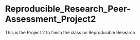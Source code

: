 # Reproducible_Research_Peer-Assessment_Project2
This is the Project 2 to finish the class on Reproducible Research
